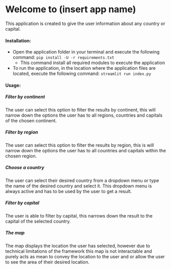 <h1>Welcome to (insert app name)</h1>

This application is created to give the user information about any country or capital.

<h4>Installation:</h4>
<ul>
<li>Open the application folder in your terminal and execute the following command: <code>pip install -U -r requirements.txt</code>
<ul>
<li>This command install all required modules to execute the application </li>
</li>
</ul>
<li>To run the application, in the location where the application files are located, execute the following command: <code>streamlit run index.py </code> </li>
</ul>

<h4>Usage:</h4>

<h5>Filter by continent</h5>
<p>The user can select this option to filter the results by continent, this will narrow down the options the user has to all regions, countries and capitals of the chosen continent.</p>

<h5>Filter by region</h5>
<p>The user can select this option to filter the results by region, this is will narrow down the options the user has to all countries and capitals within the chosen region.</p>

<h5>Choose a country</h5>
<p>The user can select their desired country from a dropdown menu or type the name of the desired country and select it. This dropdown menu is always active and has to be used by the user to get a result.</p>

<h5>Filter by capital</h5>
<p>The user is able to filter by capital, this narrows down the result to the capital of the selected country.</p>

<h5>The map</h5>
<p>The map displays the location the user has selected, however due to technical limitations of the framework this map is not interactable and purely acts as mean to convey the location to the user and or allow the user to see the area of their desired location.</p>
